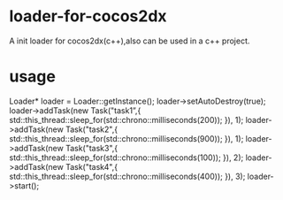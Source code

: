 # loader-for-cocos2dx
A init loader for cocos2dx(c++),also can be used in a c++ project.
# usage
Loader* loader = Loader::getInstance();
loader->setAutoDestroy(true);
loader->addTask(new Task("task1”,[](){
	std::this_thread::sleep_for(std::chrono::milliseconds(200));
}), 1);
loader->addTask(new Task("task2",[](){
	std::this_thread::sleep_for(std::chrono::milliseconds(900));
}), 1);
loader->addTask(new Task("task3",[](){
	std::this_thread::sleep_for(std::chrono::milliseconds(100));
}), 2);
loader->addTask(new Task("task4",[](){
	std::this_thread::sleep_for(std::chrono::milliseconds(400));
}), 3);
loader->start();
